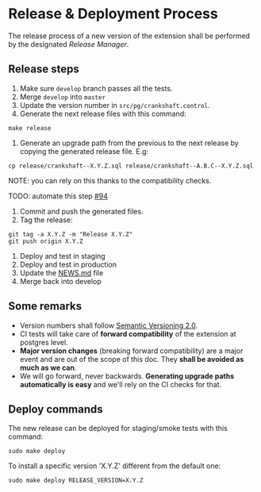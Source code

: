 # Release & Deployment Process

The release process of a new version of the extension
shall be performed by the designated *Release Manager*.

## Release steps
1. Make sure `develop` branch passes all the tests.
1. Merge `develop` into `master`
1. Update the version number in `src/pg/crankshaft.control`.
1. Generate the next release files with this command:

  ```shell
  make release
  ```
1. Generate an upgrade path from the previous to the next release by copying the generated release file. E.g:

  ```shell
  cp release/crankshaft--X.Y.Z.sql release/crankshaft--A.B.C--X.Y.Z.sql
  ```
  NOTE: you can rely on this thanks to the compatibility checks. 
  
  TODO: automate this step [#94](https://github.com/CartoDB/crankshaft/issues/94)
1. Commit and push the generated files.
1. Tag the release:

  ```
  git tag -a X.Y.Z -m "Release X.Y.Z"
  git push origin X.Y.Z
  ```
1. Deploy and test in staging
1. Deploy and test in production
2. Update the [NEWS.md](https://github.com/CartoDB/crankshaft/blob/master/NEWS.md) file
1. Merge back into develop


## Some remarks
* Version numbers shall follow [Semantic Versioning 2.0](http://semver.org/).
* CI tests will take care of **forward compatibility** of the extension at postgres level.
* **Major version changes** (breaking forward compatibility) are a major event and are out of the scope of this doc. They **shall be avoided as much as we can**.
* We will go forward, never backwards. **Generating upgrade paths automatically is easy** and we'll rely on the CI checks for that.

## Deploy commands

The new release can be deployed for staging/smoke tests with this command:

  ```shell
  sudo make deploy
  ```

To install a specific version 'X.Y.Z' different from the default one:

  ```shell
  sudo make deploy RELEASE_VERSION=X.Y.Z
  ```
